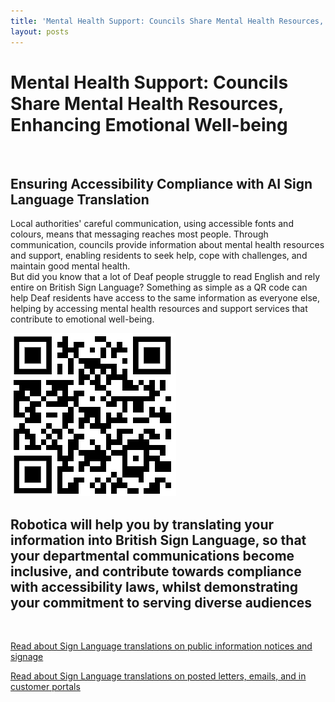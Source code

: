 ```yaml
---
title: 'Mental Health Support: Councils Share Mental Health Resources, Enhancing Emotional Well-being'
layout: posts
---
```


# Mental Health Support: Councils Share Mental Health Resources, Enhancing Emotional Well-being

![]()

## Ensuring Accessibility Compliance with AI Sign Language Translation

Local authorities' careful communication, using accessible fonts and colours, means that messaging reaches most people.  Through communication, councils provide information about mental health resources and support, enabling residents to seek help, cope with challenges, and maintain good mental health.  
But did you know that a lot of Deaf people struggle to read English and rely entire on British Sign Language?
Something as simple as a QR code can help Deaf residents have access to the same information as everyone else, helping by accessing mental health resources and support services that contribute to emotional well-being.

![QR Code](/posts/images/qr-contact.png)

## Robotica will help you by translating your information into British Sign Language, so that your departmental communications become inclusive, and contribute towards compliance with accessibility laws, whilst demonstrating your commitment to serving diverse audiences

<br/>

[Read about Sign Language translations on public information notices and signage](/solutions/gazette)

[Read about Sign Language translations on posted letters, emails, and in customer portals](/solutions/correspondent)
